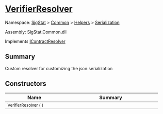 # [VerifierResolver](./VerifierResolver.md)

Namespace: [SigStat]() > [Common](./../../README.md) > [Helpers](./../README.md) > [Serialization](./README.md)

Assembly: SigStat.Common.dll

Implements [IContractResolver](./VerifierResolver.md)

## Summary
Custom resolver for customizing the json serialization

## Constructors

| Name<a href="#"><img width=220></a> | Summary<a href="#"><img width=475></a> | 
| --- | --- | 
| <sub>VerifierResolver (  )</sub>| <sub></sub>| <br>


